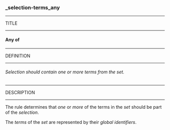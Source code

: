 ### _selection-terms_any



------
TITLE

------

#### Any of



------
DEFINITION

------

###### Selection should contain one or more terms from the set.



------
DESCRIPTION

------

The rule determines that *one* or *more* of the terms in the *set* should be part of the *selection*.

The *terms* of the *set* are represented by their *global identifiers*.